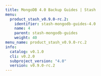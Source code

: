 ```yaml
---
title: MongoDB 4.0 Backup Guides | Stash
menu:
  product_stash_v0.9.0-rc.2:
    identifier: stash-mongodb-guides-4.0
    name: 4
    parent: stash-mongodb-guides
    weight: 40
menu_name: product_stash_v0.9.0-rc.2
info:
  catalog: v0.1.0
  cli: v0.2.0
  subproject_version: "4.0"
  version: v0.9.0-rc.2
---
```


